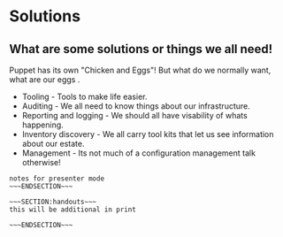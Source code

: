 <!SLIDE>
# Solutions #
## What are some solutions or things we all need! ##

Puppet has its own "Chicken and Eggs"! But what do we normally want, what are our eggs . 

* Tooling - Tools to make life easier.
* Auditing - We all need to know things about our infrastructure.
* Reporting and logging - We should all have visability of whats happening.
* Inventory discovery - We all carry tool kits that let us see information about our estate.
* Management - Its not much of a configuration management talk otherwise!

~~~SECTION:notes~~~
notes for presenter mode
~~~ENDSECTION~~~

~~~SECTION:handouts~~~
this will be additional in print

~~~ENDSECTION~~~

